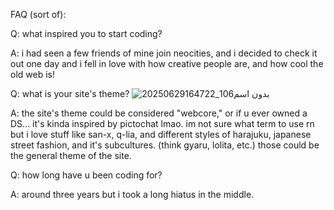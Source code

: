 FAQ (sort of):

Q: what inspired you to start coding?

A: i had seen a few friends of mine join neocities, and i decided to check it out one day and i fell in love with how creative people are, and how cool the old web is!

Q: what is your site's theme?
![بدون اسم106_20250629164722](https://github.com/user-attachments/assets/65df347f-a575-4ac8-9c4c-705a38b7a077)


A: the site's theme could be considered "webcore," or if u ever owned a DS... it's kinda inspired by pictochat lmao. im not sure what term to use rn but i love stuff like san-x, q-lia, and different styles of harajuku, japanese street fashion, and it's subcultures. (think gyaru, lolita, etc.) those could be the general theme of the site.

Q: how long have u been coding for?

A: around three years but i took a long hiatus in the middle.         
